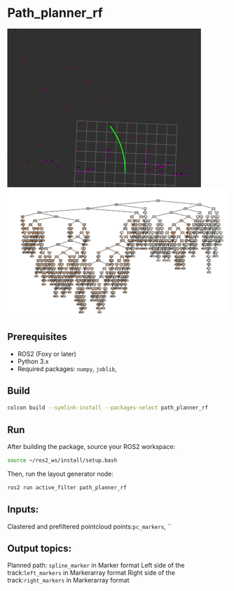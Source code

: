 # Path_planner_rf

![alt text](d.png)
![alt text](a2.png)

## Prerequisites

- ROS2 (Foxy or later)
- Python 3.x
- Required packages: `numpy`, `joblib`, 

## Build


```bash
colcon build --symlink-install --packages-select path_planner_rf
```

## Run

After building the package, source your ROS2 workspace:

```bash
source ~/ros2_ws/install/setup.bash
```

Then, run the layout generator node:

```bash
ros2 run active_filter path_planner_rf                      
```

## Inputs:

Clastered and prefiltered pointcloud points:`pc_markers`, ``

## Output topics: 

Planned path: `spline_marker` in Marker format
Left side of the track:`left_markers` in Markerarray format
Right side of the track:`right_markers` in Markerarray format



